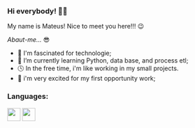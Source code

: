 ### Hi everybody! 👋😄

My name is Mateus! Nice to meet you here!!! 😉

*Abaut-me...* 😎

- 🖤 I'm fascinated for technologie;
- 🌱 I’m currently learning Python, data base, and process etl;
- 🕓 In the free time, i'm like working in my small projects.
- 🙌 i'm very excited for my first opportunity work;

### Languages:

<img src="https://cdn.jsdelivr.net/gh/devicons/devicon/icons/python/python-original-wordmark.svg" width="30" height="30"/>  <img src="https://cdn.jsdelivr.net/gh/devicons/devicon/icons/rstudio/rstudio-original.svg" width="30" height="30"/>

<!--

### Data base:

<img src="https://cdn.jsdelivr.net/gh/devicons/devicon/icons/mysql/mysql-original-wordmark.svg" width="30" height="30"/> <img src="https://cdn.jsdelivr.net/gh/devicons/devicon/icons/postgresql/postgresql-original-wordmark.svg" width="30" height="30"/> <img src="https://cdn.jsdelivr.net/gh/devicons/devicon/icons/sqlite/sqlite-original-wordmark.svg" width="30" height="30"/> <img src="https://cdn.jsdelivr.net/gh/devicons/devicon/icons/mongodb/mongodb-original-wordmark.svg" width="30" height="30"/> <img src="https://cdn.jsdelivr.net/gh/devicons/devicon/icons/couchdb/couchdb-original.svg" width="30" height="30"/> <img src="https://cdn.jsdelivr.net/gh/devicons/devicon/icons/redis/redis-original-wordmark.svg" width="30" height="30"/> <img src="https://cdn.jsdelivr.net/gh/devicons/devicon/icons/firebase/firebase-plain-wordmark.svg" width="35" height="35"/>

### Secondary languages:

<img src="https://cdn.jsdelivr.net/gh/devicons/devicon/icons/c/c-original.svg" width="30" height="30"/> <img src="https://cdn.jsdelivr.net/gh/devicons/devicon/icons/cplusplus/cplusplus-original.svg" width="30" height="30"/>

### Basic knowbdge:

<img src="https://cdn.jsdelivr.net/gh/devicons/devicon/icons/html5/html5-original.svg" width="25" height="25"/> <img src="https://cdn.jsdelivr.net/gh/devicons/devicon/icons/css3/css3-original-wordmark.svg" width="30" height="30"/> <img src="https://cdn.jsdelivr.net/gh/devicons/devicon/icons/git/git-original.svg" width="25" height="25"/>

<hr size="10" width="100%">

-->

